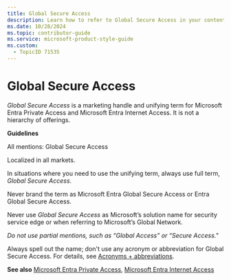 ```yaml
---
title: Global Secure Access
description: Learn how to refer to Global Secure Access in your content.
ms.date: 10/28/2024
ms.topic: contributor-guide
ms.service: microsoft-product-style-guide
ms.custom:
  - TopicID 71535
---
```



# Global Secure Access

*Global Secure Access* is a marketing handle and unifying term for Microsoft Entra Private Access and Microsoft Entra Internet Access. It is not a hierarchy of offerings.  

**Guidelines**

All mentions: Global Secure Access  

Localized in all markets.  

In situations where you need to use the unifying term, always use full term, *Global Secure Access*.  

Never brand the term as Microsoft Entra Global Secure Access or Entra Global Secure Access.  

Never use *Global Secure Access* as Microsoft’s solution name for security service edge or when referring to Microsoft’s Global Network.  

*Do not use partial mentions, such as “Global Access” or “Secure Access."*  

Always spell out the name; don't use any acronym or abbreviation for Global Secure Access. For details, see [Acronyms + abbreviations](~\acronyms-and-abbreviations.md).  

**See also** [Microsoft Entra Private Access](~\a_z_names_terms\m\microsoft-entra\microsoft-entra-private-access.md), [Microsoft Entra Internet Access](~\a_z_names_terms\m\microsoft-entra\microsoft-entra-internet-access.md)  

  